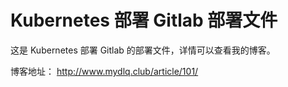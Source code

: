 # Kubernetes 部署 Gitlab 部署文件

这是 Kubernetes 部署 Gitlab 的部署文件，详情可以查看我的博客。

博客地址： http://www.mydlq.club/article/101/